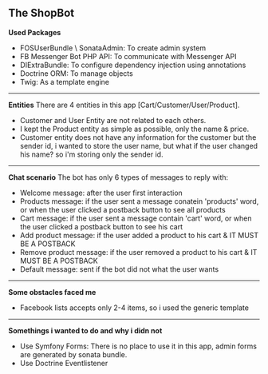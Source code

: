 ## The ShopBot

**Used Packages**
- FOSUserBundle \ SonataAdmin: To create admin system
- FB Messenger Bot PHP API: To communicate with Messenger API
- DIExtraBundle: To configure dependency injection using annotations
- Doctrine ORM: To manage objects
- Twig: As a template engine

------------

**Entities**
There are 4 entities in this app [Cart/Customer/User/Product].
- Customer and User Entity are not related to each others.
- I kept the Product entity as simple as possible, only the name & price.
- Customer entity does not have any information for the customer but the sender id, i wanted to store the user name, but what if the user changed his name? so i'm storing only the sender id.
----
**Chat scenario**
The bot has only 6 types of messages to reply with:
- Welcome message: after the user first interaction
- Products message: if the user sent a message conatein 'products' word, or when the user clicked a postback button to see all products
- Cart message: if the user sent a message contain 'cart' word, or when the user clicked a postback button to see his cart
- Add product message: if the user added a product to his cart & IT MUST BE A POSTBACK
- Remove product message: if the user removed a product to his cart & IT MUST BE A POSTBACK
- Default message: sent if the bot did not what the user wants
------
**Some obstacles faced me**
- Facebook lists accepts only 2-4 items, so i used the generic template

------
**Somethings i wanted to do and why i didn not**
- Use Symfony Forms: There is no place to use it in this app, admin forms are generated by sonata bundle.
- Use Doctrine Eventlistener